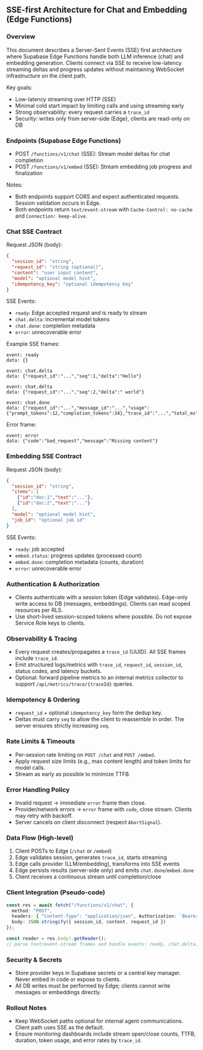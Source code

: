 ## SSE-first Architecture for Chat and Embedding (Edge Functions)

### Overview
This document describes a Server-Sent Events (SSE) first architecture where Supabase Edge Functions handle both LLM inference (chat) and embedding generation. Clients connect via SSE to receive low-latency streaming deltas and progress updates without maintaining WebSocket infrastructure on the client path.

Key goals:
- Low-latency streaming over HTTP (SSE)
- Minimal cold start impact by limiting calls and using streaming early
- Strong observability: every request carries a `trace_id`
- Security: writes only from server-side (Edge), clients are read-only on DB

### Endpoints (Supabase Edge Functions)
- POST `/functions/v1/chat` (SSE): Stream model deltas for chat completion
- POST `/functions/v1/embed` (SSE): Stream embedding job progress and finalization

Notes:
- Both endpoints support CORS and expect authenticated requests. Session validation occurs in Edge.
- Both endpoints return `text/event-stream` with `Cache-Control: no-cache` and `Connection: keep-alive`.

### Chat SSE Contract
Request JSON (body):
```json
{
  "session_id": "string",
  "request_id": "string (optional)",
  "content": "user input content",
  "model": "optional model hint",
  "idempotency_key": "optional idempotency key"
}
```

SSE Events:
- `ready`: Edge accepted request and is ready to stream
- `chat.delta`: incremental model tokens
- `chat.done`: completion metadata
- `error`: unrecoverable error

Example SSE frames:
```
event: ready
data: {}

event: chat.delta
data: {"request_id":"...","seq":1,"delta":"Hello"}

event: chat.delta
data: {"request_id":"...","seq":2,"delta":" world"}

event: chat.done
data: {"request_id":"...","message_id":"...","usage":{"prompt_tokens":12,"completion_tokens":34},"trace_id":"...","total_ms":1234}
```

Error frame:
```
event: error
data: {"code":"bad_request","message":"Missing content"}
```

### Embedding SSE Contract
Request JSON (body):
```json
{
  "session_id": "string",
  "items": [
    {"id":"doc:1","text":"..."},
    {"id":"doc:2","text":"..."}
  ],
  "model": "optional model hint",
  "job_id": "optional job id"
}
```

SSE Events:
- `ready`: job accepted
- `embed.status`: progress updates (processed count)
- `embed.done`: completion metadata (counts, duration)
- `error`: unrecoverable error

### Authentication & Authorization
- Clients authenticate with a session token (Edge validates). Edge-only write access to DB (messages, embeddings). Clients can read scoped resources per RLS.
- Use short-lived session-scoped tokens where possible. Do not expose Service Role keys to clients.

### Observability & Tracing
- Every request creates/propagates a `trace_id` (UUID). All SSE frames include `trace_id`.
- Emit structured logs/metrics with `trace_id`, `request_id`, `session_id`, status codes, and latency buckets.
- Optional: forward pipeline metrics to an internal metrics collector to support `/api/metrics/trace/{traceId}` queries.

### Idempotency & Ordering
- `request_id` + optional `idempotency_key` form the dedup key.
- Deltas must carry `seq` to allow the client to reassemble in order. The server ensures strictly increasing `seq`.

### Rate Limits & Timeouts
- Per-session rate limiting on `POST /chat` and `POST /embed`.
- Apply request size limits (e.g., max content length) and token limits for model calls.
- Stream as early as possible to minimize TTFB.

### Error Handling Policy
- Invalid request → immediate `error` frame then close.
- Provider/network errors → `error` frame with `code`, close stream. Clients may retry with backoff.
- Server cancels on client disconnect (respect `AbortSignal`).

### Data Flow (High-level)
1) Client POSTs to Edge (`/chat` or `/embed`)
2) Edge validates session, generates `trace_id`, starts streaming
3) Edge calls provider (LLM/embedding), transforms into SSE events
4) Edge persists results (server-side only) and emits `chat.done`/`embed.done`
5) Client receives a continuous stream until completion/close

### Client Integration (Pseudo-code)
```ts
const res = await fetch("/functions/v1/chat", {
  method: "POST",
  headers: { "Content-Type": "application/json", Authorization: `Bearer ${token}` },
  body: JSON.stringify({ session_id, content, request_id })
});

const reader = res.body!.getReader();
// parse text/event-stream frames and handle events: ready, chat.delta, chat.done, error
```

### Security & Secrets
- Store provider keys in Supabase secrets or a central key manager. Never embed in code or expose to clients.
- All DB writes must be performed by Edge; clients cannot write messages or embeddings directly.

### Rollout Notes
- Keep WebSocket paths optional for internal agent communications. Client path uses SSE as the default.
- Ensure monitoring dashboards include stream open/close counts, TTFB, duration, token usage, and error rates by `trace_id`.


